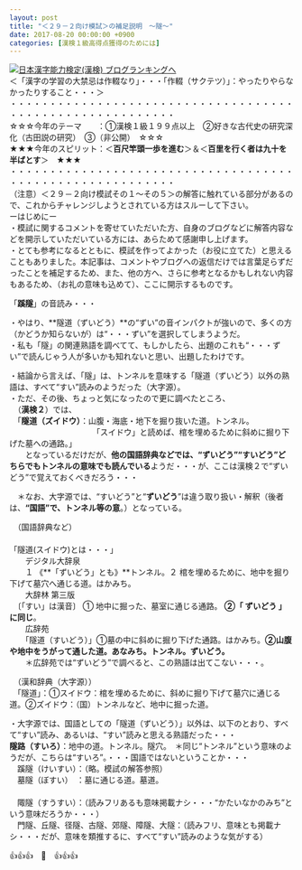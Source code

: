 ```yaml
---
layout: post
title: "＜２９－２向け模試＞の補足説明　～隧～"
date: 2017-08-20 00:00:00 +0900
categories: [漢検１級高得点獲得のためには]
---
```


[![](/syuusyuu9701/assets/images/＜２９－２向け模試＞の補足説明-～隧～-br_c_3028_1.gif)](http://blog.with2.net/link.php?1659096:3028 "日本漢字能力検定(漢検) ブログランキングへ")[日本漢字能力検定(漢検) ブログランキングへ](http://blog.with2.net/link.php?1659096:3028)  
＜「漢字の学習の大禁忌は作輟なり」・・・「作輟（サクテツ）」：やったりやらなかったりすること・・・＞  
・・・・・・・・・・・・・・・・・・・・・・・・・・・・・・・・・・・・・・・・・・・・・・・・・・・・・・・・・  
☆☆☆今年のテーマ　　：①漢検１級１９９点以上　②好きな古代史の研究深化（古田説の研究）　③（非公開）　☆☆☆　　  
★★★今年のスピリット：＜**百尺竿頭一歩を進む**＞＆＜**百里を行く者は九十を半ばとす**＞　★★★  
・・・・・・・・・・・・・・・・・・・・・・・・・・・・・・・・・・・・・・・・・・・・・・・・・・・・・・・・・  
（注意）＜２９－２向け模試その１～その５＞の解答に触れている部分があるので、これからチャレンジしようとされている方はスルーして下さい。  
ーはじめにー  
・模試に関するコメントを寄せていただいた方、自身のブログなどに解答内容などを開示していただいている方には、あらためて感謝申し上げます。  
・とても参考になるとともに、模試を作ってよかった（お役に立てた）と思えることもありました。本記事は、コメントやブログへの返信だけでは言葉足らずだったことを補足するため、また、他の方へ、さらに参考となるかもしれない内容もあるため、（お礼の意味も込めて）、ここに開示するものです。  
  
  
「**蹊隧**」の音読み・・・  
  
・やはり、**隧道（ずいどう）**の“ずい”の音インパクトが強いので、多くの方（かどうか知らないが）は“・・・ずい”を選択してしまうようだ。  
・私も「隧」の関連熟語を調べてて、もしかしたら、出題のこれも“・・・ずい”で読んじゃう人が多いかも知れないと思い、出題したわけです。  
  
・結論から言えば、「隧」は、トンネルを意味する「隧道（ずいどう）以外の熟語は、すべて“すい”読みのようだった（大字源）。  
・ただ、その後、ちょっと気になったので更に調べたところ、  
　（**漢検２**）では、  
　「**隧道（ズイドウ）**：山腹・海底・地下を掘り抜いた道。トンネル。  
　　　　　　　　　　　「スイドウ」と読めば、棺を埋めるために斜めに掘り下げた墓への通路。」  
　　となっているだけだが、**他の国語辞典などでは、“ずいどう”“すいどう”どちらでもトンネルの意味でも読んでいる**ようだ・・・が、ここは漢検２で“ずいどう”で覚えておくべきだろう・・・  
  
　＊なお、大字源では、“すいどう”と“**ずいどう**”は違う取り扱い・解釈（後者は、**“国語”で、トンネル等の意**。）となっている。  
  
　（国語辞典など）  
　  
「隧道(スイドウ)とは・・・」  
　　デジタル大辞泉  
　　１ 《**「ずいどう」とも》**トンネル。２ 棺を埋めるために、地中を掘り下げて墓穴へ通じる道。はかみち。  
　　大辞林 第三版  
　〔「すい」は漢音〕 ① 地中に掘った、墓室に通じる通路。 **②「 ずいどう 」に同じ**。  
　　広辞苑  
　　「隧道（すいどう）」①墓の中に斜めに掘り下げた通路。はかみち。**②山腹や地中をうがって通した道。あなみち。トンネル。ずいどう。**  
　　＊広辞苑では“ずいどう”で調べると、この熟語は出てこない・・・。  
  
　（漢和辞典（大字源））  
　「隧道」：①スイドウ：棺を埋めるために、斜めに掘り下げて墓穴に通じる道。②ズイドウ：（国）トンネルなど、地中に掘った道。  
  
・大字源では、国語としての「隧道（ずいどう）」以外は、以下のとおり、すべて“すい”読み、あるいは、“すい”読みと思える熟語だった・・・  
**隧路（すいろ）**：地中の道。トンネル。隧穴。　＊同じ“トンネル”という意味のようだが、こちらは“すいろ”。・・・国語ではないということか・・・  
　蹊隧（けいすい）：（略。模試の解答参照）  
　墓隧（ぼすい）　：墓に通じる道。墓道。  
　  
　陬隧（すうすい）：（読みフリあるも意味掲載ナシ・・・“かたいなかのみち”という意味だろうか・・・）  
　門隧、丘隧、径隧、古隧、郊隧、障隧、大隧：（読みフリ、意味とも掲載ナシ・・・だが、意味を類推するに、すべて“すい”読みのような気がする）  
  
👍👍👍　🐔　👍👍👍